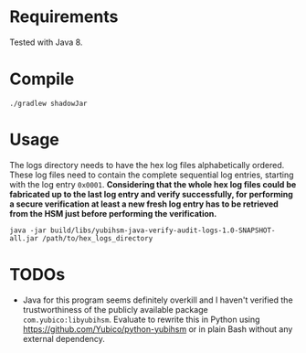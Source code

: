 # Requirements 

Tested with Java 8.

# Compile

```
./gradlew shadowJar
```

# Usage

The logs directory needs to have the hex log files alphabetically ordered. These log files need to contain the complete sequential log entries, starting with the log entry `0x0001`. **Considering that the whole hex log files could be fabricated up to the last log entry and verify successfully, for performing a secure verification at least a new fresh log entry has to be retrieved from the HSM just before performing the verification.**

```
java -jar build/libs/yubihsm-java-verify-audit-logs-1.0-SNAPSHOT-all.jar /path/to/hex_logs_directory 
```

# TODOs

- Java for this program seems definitely overkill and I haven't verified the trustworthiness of the publicly available package `com.yubico:libyubihsm`. Evaluate to rewrite this in Python using https://github.com/Yubico/python-yubihsm or in plain Bash without any external dependency.
